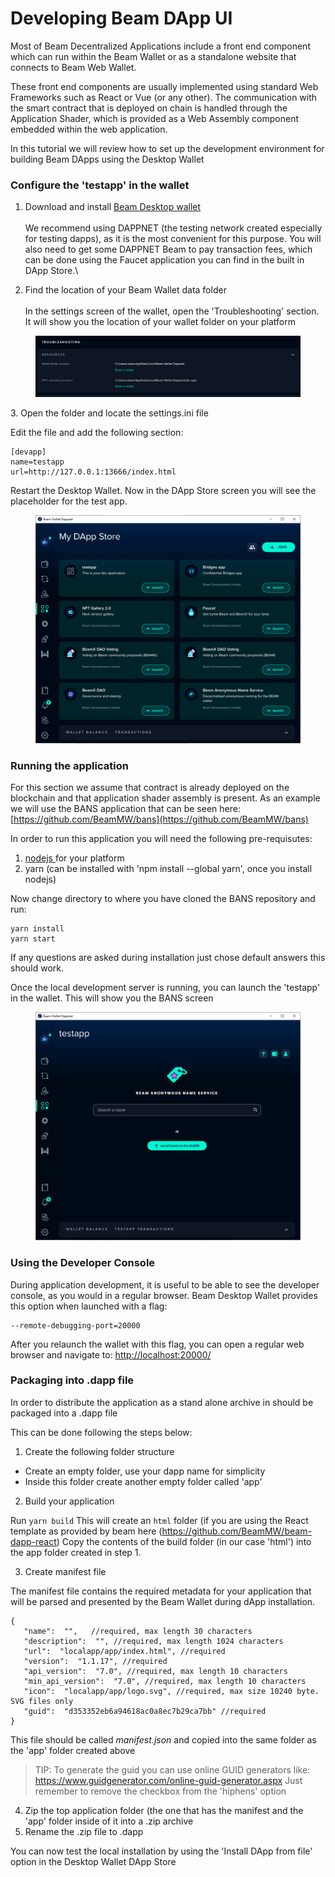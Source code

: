 # Developing Beam DApp UI

Most of Beam Decentralized Applications include a front end component which can run within the Beam Wallet or as a standalone website that connects to Beam Web Wallet.

These front end components are usually implemented using standard Web Frameworks such as React or Vue (or any other). The communication with the smart contract that is deployed on chain is handled through the Application Shader, which is provided as a Web Assembly component embedded within the web application.

In this tutorial we will review how to set up the development environment for building Beam DApps using the Desktop Wallet

### Configure the 'testapp' in the wallet

1. Download and install [Beam Desktop wallet](https://beam.mw/downloads/dappnet)\
   \
   We recommend using DAPPNET (the testing network created especially for testing dapps), as it is the most convenient for this purpose. You will also need to get some DAPPNET Beam to pay transaction fees, which can be done using the Faucet application you can find in the built in DApp Store.\

2. Find the location of your Beam Wallet data folder\
   \
   In the settings screen of the wallet, open the 'Troubleshooting' section. It will show you the location of your wallet folder on your platform



<figure><img src=".gitbook/assets/image (14).png" alt=""><figcaption></figcaption></figure>

3\. Open the folder and locate the settings.ini file

Edit the file and add the following section:

```
[devapp]
name=testapp
url=http://127.0.0.1:13666/index.html
```

Restart the Desktop Wallet. Now in the DApp Store screen you will see the placeholder for the test app.

<figure><img src=".gitbook/assets/image (12).png" alt=""><figcaption></figcaption></figure>

### Running the application

For this section we assume that contract is already deployed on the blockchain and that application shader assembly is present. As an example we will use the BANS application that can be seen here: [https://github.com/BeamMW/bans](https://github.com/BeamMW/bans)

In order to run this application you will need the following pre-requisutes:

1. [nodejs ](https://nodejs.org/en/)for your platform
2. yarn (can be installed with 'npm install --global yarn', once you install nodejs)

Now change directory to where you have cloned the BANS repository and run:

```
yarn install
yarn start
```

If any questions are asked during installation just chose default answers this should work.

Once the local development server is running, you can launch the 'testapp' in the wallet. This will show you the BANS screen

<figure><img src=".gitbook/assets/image (20).png" alt=""><figcaption></figcaption></figure>

### Using the Developer Console

During application development, it is useful to be able to see the developer console, as you would in a regular browser. Beam Desktop Wallet provides this option when launched with a flag:

```
--remote-debugging-port=20000
```

After you relaunch the wallet with this flag, you can open a regular web browser and navigate to: [http://localhost:20000/](http://localhost:20000/)

### Packaging into .dapp file

In order to distribute the application as a stand alone archive in should be packaged into a .dapp file

This can be done following the steps below:

1. Create the following folder structure

 - Create an empty folder, use your dapp name for simplicity
 - Inside this folder create another empty folder called 'app'


2. Build your application

Run ```yarn build``` 
This will create an `html` folder (if you are using the React template as provided by beam here (https://github.com/BeamMW/beam-dapp-react)
Copy the contents of the build folder (in our case 'html') into the app folder created in step 1. 

3. Create manifest file

The manifest file contains the required metadata for your application that will be parsed and presented by the Beam Wallet during dApp installation.

```
{
   "name":  "",   //required, max length 30 characters
   "description":  "", //required, max length 1024 characters
   "url":  "localapp/app/index.html", //required
   "version":  "1.1.17", //required
   "api_version":  "7.0", //required, max length 10 characters 
   "min_api_version":  "7.0", //required, max length 10 characters
   "icon":  "localapp/app/logo.svg", //required, max size 10240 byte. SVG files only
   "guid":  "d353352eb6a94618ac0a8ec7b29ca7bb" //required
}
```

This file should be called *manifest.json* and copied into the same folder as the 'app' folder created above

>TIP: To generate the guid you can use online GUID generators like: https://www.guidgenerator.com/online-guid-generator.aspx 
>Just remember to remove the checkbox from the 'hiphens' option

4. Zip the top application folder (the one that has the manifest and the 'app' folder inside of it into a .zip archive
5. Rename the .zip file to .dapp

You can now test the local installation by using the 'Install DApp from file' option in the Desktop Wallet DApp Store
